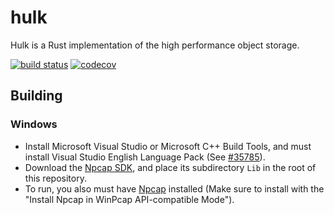 # hulk

Hulk is a Rust implementation of the high performance object storage.

[![build status](https://github.com/01intelligence/hulk/actions/workflows/build-and-test.yml/badge.svg?branch=master&event=push)](https://github.com/01intelligence/hulk/actions/workflows/build-and-test.yml)
[![codecov](https://codecov.io/gh/01intelligence/hulk/branch/master/graph/badge.svg?token=IPYPXRBY61)](https://codecov.io/gh/01intelligence/hulk)

## Building

### Windows

* Install Microsoft Visual Studio or Microsoft C++ Build Tools, and must install Visual Studio English Language Pack (See [#35785](https://github.com/rust-lang/rust/issues/35785)).
* Download the [Npcap SDK](https://nmap.org/npcap/), and place
  its subdirectory `Lib` in the root of this repository.
* To run, you also must have [Npcap](https://nmap.org/npcap/) installed
  (Make sure to install with the "Install Npcap in WinPcap API-compatible Mode").
